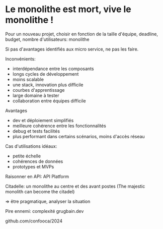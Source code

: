 # Le monolithe est mort, vive le monolithe !

Pour un nouveau projet, choisir en fonction de la taille d'équipe, deadline, budget, nombre d'utilisateurs: monolithe

Si pas d'avantages identifiés aux micro service, ne pas les faire.

Inconvénients:
- interdépendance entre les composants
- longs cycles de développement
- moins scalable
- une stack, innovation plus difficile
- courbes d'apprentissage
- large domaine à tester
- collaboration entre équipes difficile

Avantages
- dev et déploiement simplifiés
- meilleure cohérence entre les fonctionnalités
- debug et tests facilités
- plus performant dans certains scénarios, moins d'accès réseau

Cas d'utilisations idéaux:
- petite échelle
- cohérences de données
- prototypes et MVPs

Raisonner en API: API Platform

Citadelle: un monolithe au centre et des avant postes (The majestic monolith can become the citadel)

=> être pragmatique, analyser la situation

Pire ennemi: complexité grugbain.dev

github.com/confooca/2024